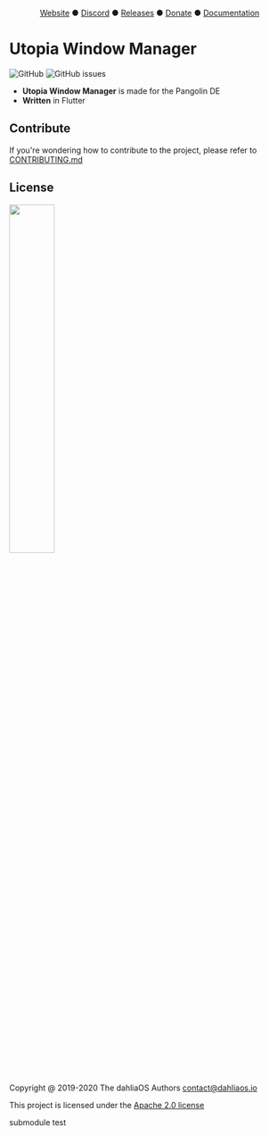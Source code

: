 <p align="center">
<a href="https://dahliaos.io">Website</a> ●
<a href="https://discord.gg/7qVbJHR">Discord</a> ●
<a href="https://github.com/dahliaos/releases/releases">Releases</a> ●
<a href="https://paypal.me/officialdahliaos">Donate</a> ●
<a href="https://github.com/dahliaos/documentation">Documentation</a>

# Utopia Window Manager
![GitHub](https://img.shields.io/github/license/dahliaos/utopia?color=brighgreen)
![GitHub issues](https://img.shields.io/github/issues/dahliaos/utopia?color=brightgreen)

 - **Utopia Window Manager** is made for the Pangolin DE
 - **Written** in Flutter

## Contribute

If you're wondering how to contribute to the project, please refer to [CONTRIBUTING.md](../CONTRIBUTING.md)

## License

<p align="left">
  <img width="40%" src="https://github.com/dahliaos/brand/blob/master/Logo%20PNGs/dahliaOS%20logo%20with%20text%20(drop%20shadow).png"
</p>

Copyright @ 2019-2020 The dahliaOS Authors contact@dahliaos.io

This project is licensed under the [Apache 2.0 license](/LICENSE)


submodule test
